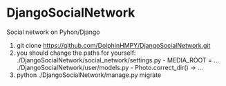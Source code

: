 # DjangoSocialNetwork
Social network on Pyhon/Django 

1. git clone https://github.com/DolphinHMPY/DjangoSocialNetwork.git
2. you should change the paths for yourself:
    ./DjangoSocialNetwork/social_network/settings.py - MEDIA_ROOT = ...
    ./DjangoSocialNetwork/user/models.py - Photo.correct_dir() -> ...
3. python ./DjangoSocialNetwork/manage.py migrate
